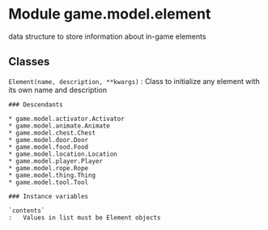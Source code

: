 Module game.model.element
=========================
data structure to store information about in-game elements

Classes
-------

`Element(name, description, **kwargs)`
:   Class to initialize any element with its own name and description

    ### Descendants

    * game.model.activator.Activator
    * game.model.animate.Animate
    * game.model.chest.Chest
    * game.model.door.Door
    * game.model.food.Food
    * game.model.location.Location
    * game.model.player.Player
    * game.model.rope.Rope
    * game.model.thing.Thing
    * game.model.tool.Tool

    ### Instance variables

    `contents`
    :   Values in list must be Element objects